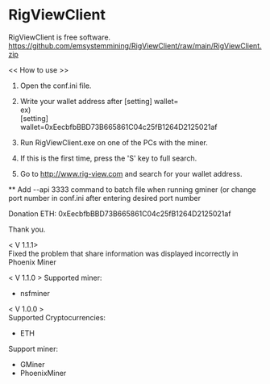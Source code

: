# RigViewClient
RigViewClient is free software.
https://github.com/emsystemmining/RigViewClient/raw/main/RigViewClient.zip

<< How to use >>

1. Open the conf.ini file.
2. Write your wallet address after [setting] wallet=   
ex)   
[setting]   
wallet=0xEecbfbBBD73B665861C04c25fB1264D2125021af   

3. Run RigViewClient.exe on one of the PCs with the miner.
4. If this is the first time, press the 'S' key to full search.
5. Go to http://www.rig-view.com and search for your wallet address.

** Add --api 3333 command to batch file when running gminer (or change port number in conf.ini after entering desired port number


Donation ETH: 0xEecbfbBBD73B665861C04c25fB1264D2125021af

Thank you.

< V 1.1.1>   
Fixed the problem that share information was displayed incorrectly in Phoenix Miner   

< V 1.1.0 >
Supported miner:
- nsfminer

< V 1.0.0 >  
Supported Cryptocurrencies:   
- ETH   

Support miner:   
- GMiner   
- PhoenixMiner
